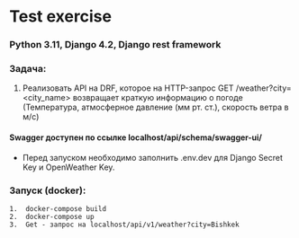 
# Test exercise
### Python 3.11, Django 4.2, Django rest framework

### Задача:
1. Реализовать API на DRF, которое на HTTP-запрос GET /weather?city=<city_name>
возвращает краткую информацию о погоде
(Температура, атмосферное давление (мм рт. ст.), скорость ветра в м/с)
   
#### Swagger доступен по ссылке localhost/api/schema/swagger-ui/

* Перед запуском необходимо заполнить .env.dev
для Django Secret Key и OpenWeather Key.

### Запуск (docker):
    1.  docker-compose build
    2.  docker-compose up
    3.  Get - запрос на localhost/api/v1/weather?city=Bishkek

